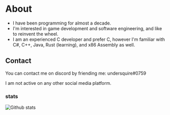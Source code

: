 # About
- I have been programming for almost a decade.
- I'm interested in game development and software engineering, and like to reinvent the wheel.
- I am an experienced C developer and prefer C, however I'm familiar with C#, C++, Java, Rust (learning), and x86 Assembly as well.

## Contact
You can contact me on discord by friending me: undersquire#0759

I am not active on any other social media platform.

### stats
![Github stats](https://github-readme-stats.vercel.app/api?username=undersquire&show_icons=true&hide_border=true&theme=dark)
